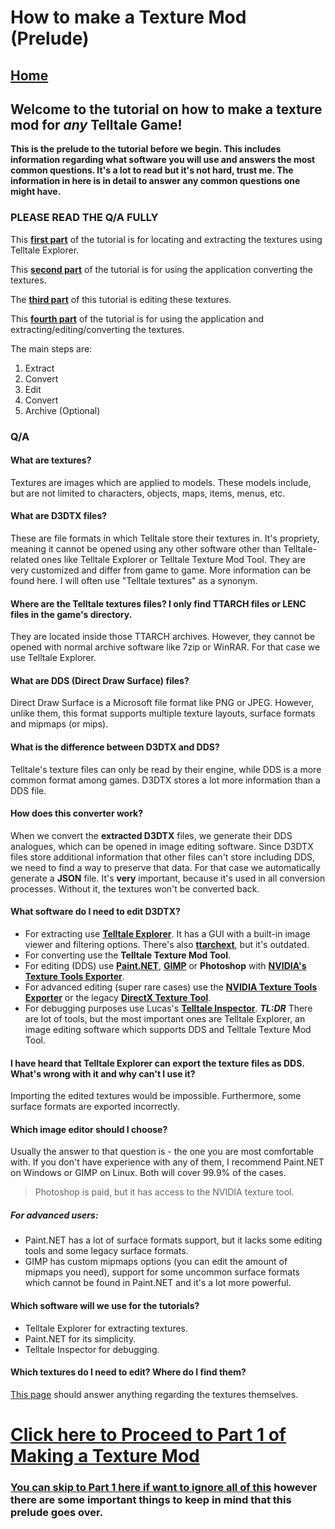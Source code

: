 # How to make a Texture Mod (Prelude)

## [Home](/wiki/home.md)

## Welcome to the tutorial on how to make a texture mod for ***any*** Telltale Game!

**This is the prelude to the tutorial before we begin. This includes information regarding what software you will use and answers the most common questions. It's a lot to read but it's not hard, trust me. The information in here is in detail to answer any common questions one might have.**

### PLEASE READ THE Q/A FULLY

This **[first part](/wiki/tutorials/tutorial_part_1.md)** of the tutorial is for locating and extracting the textures using Telltale Explorer. 

This **[second part](/wiki/tutorials/tutorial_part_2.md)** of the tutorial is for using the application converting the textures. 

The **[third part](https://github.com/Telltale-Modding-Group/DDS-D3DTX-Converter/wiki/%5BTutorial%5D--How-to-make-a-Texture-Mod-(Part-2))** of this tutorial is editing these textures.

This **[fourth part](https://github.com/Telltale-Modding-Group/DDS-D3DTX-Converter/wiki/%5BTutorial%5D--How-to-make-a-Texture-Mod-(Part-1))** of the tutorial is for using the application and extracting/editing/converting the textures. 

The main steps are: 
1. Extract
2. Convert
3. Edit
4. Convert
5. Archive (Optional)

### Q/A

#### What are textures?
Textures are images which are applied to models. These models include, but are not limited to characters, objects, maps, items, menus, etc.

#### What are D3DTX files?
These are file formats in which Telltale store their textures in. It's propriety, meaning it cannot be opened using any other software other than Telltale-related ones like Telltale Explorer or Telltale Texture Mod Tool. They are very customized and differ from game to game. More information can be found here.
I will often use "Telltale textures" as a synonym.

#### Where are the Telltale textures files? I only find TTARCH files or LENC files in the game's directory.
They are located inside those TTARCH archives. However, they cannot be opened with normal archive software like 7zip or WinRAR. For that case we use Telltale Explorer.

#### What are DDS (Direct Draw Surface) files?
Direct Draw Surface is a Microsoft file format like PNG or JPEG. However, unlike them, this format supports multiple texture layouts, surface formats and mipmaps (or mips).

#### What is the difference between D3DTX and DDS? 
Telltale's texture files can only be read by their engine, while DDS is a more common format among games. D3DTX stores a lot more information than a DDS file.

#### How does this converter work?
When we convert the **extracted D3DTX** files, we generate their DDS analogues, which can be opened in image editing software. 
Since D3DTX files store additional information that other files can't store including DDS, we need to find a way to preserve that data. For that case we automatically generate a **JSON** file. It's **very** important, because it's used in all conversion processes. Without it, the textures won't be converted back.

#### What software do I need to edit D3DTX?
- For extracting use **[Telltale Explorer](https://quickandeasysoftware.net/software/telltale-explorer)**. It has a GUI with a built-in image viewer and filtering options. There's also **[ttarchext](http://aluigi.altervista.org/papers.htm#ttarchext)**, but it's outdated.
- For converting use the **Telltale Texture Mod Tool**.
- For editing (DDS) use **[Paint.NET](https://www.getpaint.net/)**, **[GIMP](https://www.gimp.org/downloads/)** or **Photoshop** with **[NVIDIA's Texture Tools Exporter](https://developer.nvidia.com/texture-tools-exporter)**. 
- For advanced editing (super rare cases) use the **[NVIDIA Texture Tools Exporter](https://developer.nvidia.com/texture-tools-exporter)** or the legacy **[DirectX Texture Tool](https://www.microsoft.com/en-us/download/details.aspx?id=8109)**.
- For debugging purposes use Lucas's **[Telltale Inspector](https://github.com/LucasSaragosa/TelltaleInspector)**.
***TL:DR*** There are lot of tools, but the most important ones are Telltale Explorer, an image editing software which supports DDS and Telltale Texture Mod Tool.

#### I have heard that Telltale Explorer can export the texture files as DDS. What's wrong with it and why can't I use it?
Importing the edited textures would be impossible. Furthermore, some surface formats are exported incorrectly.

#### Which image editor should I choose?
Usually the answer to that question is - the one you are most comfortable with. If you don't have experience with any of them, I recommend Paint.NET on Windows or GIMP on Linux. Both will cover 99.9% of the cases. 
>Photoshop is paid, but it has access to the NVIDIA texture tool.

##### For advanced users:
- Paint.NET has a lot of surface formats support, but it lacks some editing tools and some legacy surface formats.
- GIMP has custom mipmaps options (you can edit the amount of mipmaps you need), support for some uncommon surface formats which cannot be found in Paint.NET and it's a lot more powerful.

#### Which software will we use for the tutorials?
- Telltale Explorer for extracting textures.
- Paint.NET for its simplicity.
- Telltale Inspector for debugging.

#### Which textures do I need to edit? Where do I find them?
[This page](/wiki/tutorials/textures.md) should answer anything regarding the textures themselves.



# [Click here to Proceed to Part 1 of Making a Texture Mod](https://github.com/Telltale-Modding-Group/DDS-D3DTX-Converter/wiki/%5BTutorial%5D--How-to-make-a-Texture-Mod-(Part-1))

### [You can skip to Part 1 here if want to ignore all of this](https://github.com/Telltale-Modding-Group/DDS-D3DTX-Converter/wiki/%5BTutorial%5D--How-to-make-a-Texture-Mod-(Part-1)) however there are some important things to keep in mind that this prelude goes over.